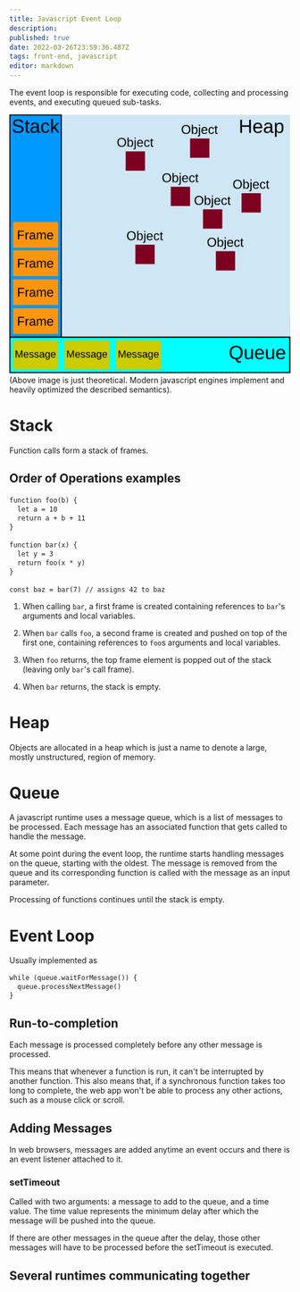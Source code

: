 ```yaml
---
title: Javascript Event Loop
description: 
published: true
date: 2022-03-26T23:59:36.487Z
tags: front-end, javascript
editor: markdown
---
```


The event loop is responsible for executing code, collecting and processing events, and executing queued sub-tasks.

![the_javascript_runtime_environment_example.svg](/the_javascript_runtime_environment_example.svg)
(Above image is just theoretical. Modern javascript engines implement and heavily optimized the described semantics).

# Stack
Function calls form a stack of frames.

## Order of Operations examples
```
function foo(b) {
  let a = 10
  return a + b + 11
}

function bar(x) {
  let y = 3
  return foo(x * y)
}

const baz = bar(7) // assigns 42 to baz
```

1. When calling `bar`, a first frame is created containing references to `bar`'s arguments and local variables.

2. When `bar` calls `foo`, a second frame is created and pushed on top of the first one, containing references to `foo`s arguments and local variables.

3. When `foo` returns, the top frame element is popped out of the stack (leaving only `bar`'s call frame). 

4. When `bar` returns, the stack is empty.

# Heap
Objects are allocated in a heap which is just a name to denote a large, mostly unstructured, region of memory.

# Queue
A javascript runtime uses a message queue, which is a list of messages to be processed. Each message has an associated function that gets called to handle the message.

At some point during the event loop, the runtime starts handling messages on the queue, starting with the oldest. The message is removed from the queue and its corresponding function is called with the message as an input parameter.

Processing of functions continues until the stack is empty. 

# Event Loop
Usually implemented as 
```
while (queue.waitForMessage()) {
  queue.processNextMessage()
}
```
## Run-to-completion
Each message is processed completely before any other message is processed. 

This means that whenever a function is run, it can't be interrupted by another function. This also means that, if a synchronous function takes too long to complete, the web app won't be able to process any other actions, such as a mouse click or scroll.

## Adding Messages
In web browsers, messages are added anytime an event occurs and there is an event listener attached to it. 

### setTimeout
Called with two arguments: a message to add to the queue, and a time value. The time value represents the minimum delay after which the message will be pushed into the queue. 

If there are other messages in the queue after the delay, those other messages will have to be processed before the setTimeout is executed. 

## Several runtimes communicating together 